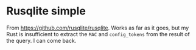 # Rusqlite simple

From <https://github.com/rusqlite/rusqlite>. Works as far as it goes, but my Rust is insufficient to extract the `MAC` and `config_tokens` from the result of the query. I can come back.
